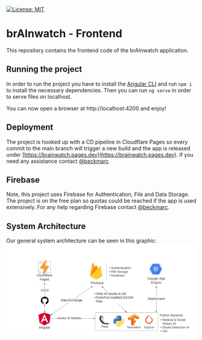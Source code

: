 [![License: MIT](https://img.shields.io/badge/License-MIT-yellow.svg)](https://opensource.org/licenses/MIT)

# brAInwatch - Frontend

This repository contains the frontend code of the brAInwatch application.


## Running the project

In order to run the project you have to install the [Angular CLI](https://github.com/angular/angular-cli) and run `npm i` to install the necessary dependencies. Then you can run `ng serve` in order to serve files on localhost.

You can now open a browser at http://localhost:4200 and enjoy!

## Deployment
The project is hooked up with a CD pipeline in Cloudflare Pages so every commit to the main branch will trigger a new build and the app is released under [https://brainwatch.pages.dev](https://brainwatch.pages.dev). If you need any assistance contact [@beckmarc](https://github.com/beckmarc)

## Firebase
Note, this project uses Firebase for Authentication, File and Data Storage. The project is on the free plan so quotas could be reached if the app is used extensively. For any help regarding Firebase contact [@beckmarc](https://github.com/beckmarc).

## System Architecture

Our general system architecture can be seen in this graphic:
![brainwatch System Architecture](/src/assets/images/brAInwatch%20system%20architecture.png)


